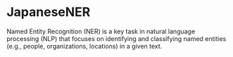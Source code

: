 # JapaneseNER
Named Entity Recognition (NER) is a key task in natural language processing (NLP) that focuses on identifying and classifying named entities (e.g., people, organizations, locations) in a given text.
